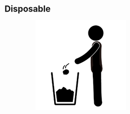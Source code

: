 Disposable
===

<p align="center">
  <img src ="https://github.com/0x19/disposable/raw/master/assets/disposable.jpg" width="300px" />
</div>
